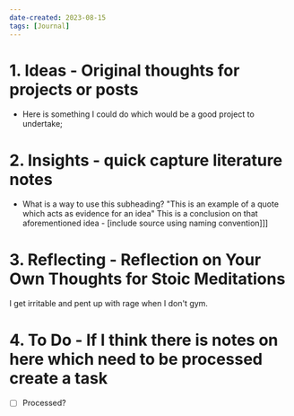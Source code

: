 ```yaml
---
date-created: 2023-08-15
tags: [Journal]
---
```


# 1. Ideas - Original thoughts for projects or posts
- Here is something I could do which would be a good project to undertake;

# 2. Insights - quick capture literature notes
- What is a way to use this subheading? "This is an example of a quote which acts as evidence for an idea" This is a conclusion on that aforementioned idea - [include source using naming convention]]]

# 3. Reflecting - Reflection on Your Own Thoughts for Stoic Meditations

I get irritable and pent up with rage when I don't gym.

# 4. To Do - If I think there is notes on here which need to be processed create a task

- [ ] Processed? 